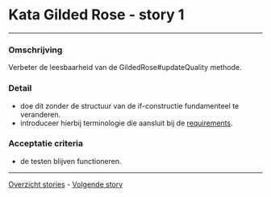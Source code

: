 # Kata Gilded Rose - story 1
---

### Omschrijving
Verbeter de leesbaarheid van de GildedRose#updateQuality methode.

### Detail
- doe dit zonder de structuur van de if-constructie fundamenteel te veranderen.
- introduceer hierbij terminologie die aansluit bij de [requirements](GildedRoseRequirements.txt).

### Acceptatie criteria
- de testen blijven functioneren.

***
[Overzicht stories](stories.md) - [Volgende story](story02.md)

